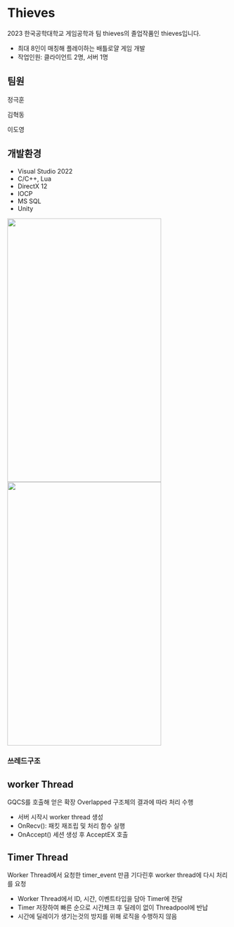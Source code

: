 # Thieves

2023 한국공학대학교 게임공학과 팀 thieves의 졸업작품인 thieves입니다.

- 최대 8인이 매칭해 플레이하는 배틀로얄 게임 개발
- 작업인원: 클라이언트 2명, 서버 1명

## 팀원

정극훈

김혁동

이도영

## 개발환경
- Visual Studio 2022
- C/C++, Lua
- DirectX 12
- IOCP
- MS SQL
- Unity


<img src="https://github.com/rmrgns/Thieves/assets/70666642/64769fad-4819-430e-ac99-999be8afb81f" width="350" height="600"/>
<img src="https://github.com/rmrgns/Thieves/assets/70666642/5739b276-d037-41c4-9a42-a40a96a0bb96" width="350" height="600"/>

### 쓰레드구조
## worker Thread
GQCS를 호출해 얻은 확장 Overlapped 구조체의 결과에 따라 처리 수행

- 서버 시작시 worker thread 생성
- OnRecv(): 패킷 재조립 및 처리 함수 실행
- OnAccept() 세션 생성 후 AcceptEX 호출

## Timer Thread
Worker Thread에서 요청한 timer_event 만큼 기다린후 worker thread에 다시 처리를 요청

- Worker Thread에서 ID, 시간, 이벤트타입을 담아 Timer에 전달 
- Timer 저장하여 빠른 순으로 시간체크 후 딜레이 없이 Threadpool에 반납
- 시간에 딜레이가 생기는것의 방지를 위해 로직을 수행하지 않음
